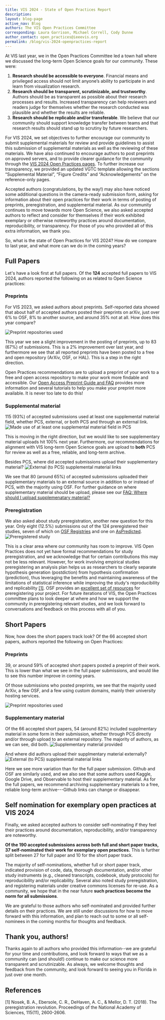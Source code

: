 ```yaml
---
title: VIS 2024 - State of Open Practices Report
description: 
layout: blog-page
active_nav: Blog
authors: The VIS Open Practices Committee
corresponding: Laura Garrison, Michael Correll, Cody Dunne
author_contact: open_practices@ieeevis.org
permalink: /blog/vis-2024-openpractices-report
---
```


At VIS last year, we in the Open Practices Committee led a town hall where we discussed the long-term Open Science goals for our community. These were: 

1. **Research should be accessible to everyone**. Financial means and privileged access should not limit anyone’s ability to participate in and learn from visualization research. 
2. **Research should be transparent, scrutinizable, and trustworthy**. Authors should be as transparent as possible about their research processes and results. Increased transparency can help reviewers and readers judge for themselves whether the research conducted was plausible and whether the results are reliable.
3. **Research should be replicable and/or transferable**. 
We believe that our community should support knowledge transfer between teams and that research results should stand up to scrutiny by future researchers. 

For VIS 2024, we set objectives to further encourage our community to submit supplemental materials for review and provide guidelines to assist this submission of supplemental materials as well as the reviewing of these materials. We have also continued to encourage authors to post preprints on approved servers, and to provide clearer guidance for the community through the [VIS 2024 Open Practices pages](https://ieeevis.org/year/2024/info/open-practices/open-practices). To further increase our transparency, we provided an updated VGTC template allowing the sections “Supplemental Material”, “Figure Credits” and “Acknowledgements” on the reference-only pages. 

Accepted authors (congratulations, by the way!) may also have noticed some additional questions in the camera-ready submission form, asking for information about their open practices for their work in terms of posting of preprints, preregistration, and supplemental material. As our community continues to move towards more Open Science, we also asked accepted authors to reflect and consider for themselves if their work exhibited exemplary or otherwise noteworthy practices around documentation, reproducibility, or transparency. For those of you who provided all of this extra information, we thank you. 

So, what is the state of Open Practices for VIS 2024? How do we compare to last year, and what more can we do in the coming years? 


## Full Papers 
Let's have a look first at full papers. Of the **124** accepted full papers to VIS 2024, authors reported the following on as related to Open Science practices:

### Preprints
For VIS 2023, we asked authors about preprints. Self-reported data showed that about half of accepted authors posted their preprints on arXiv, just over 6% to OSF, 8% to another source, and around 35% not at all. How does this year compare? 

![Preprint repositories used](/assets/posts/2024-09-OP/preprint.png)

This year we see a slight improvement in the posting of preprints, up to 83 (67%) of submissions. This is a 2% improvement over last year, and furthermore we see that all reported preprints have been posted to a free and open repository (ArXiv, OSF, or HAL). This is a step in the right direction. 

Open Practices recommendations are to upload a preprint of your work to a free and open access repository to make your work more findable and accessible. Our [Open Access Preprint Guide and FAQ](https://ieeevis.org/year/2024/info/open-practices/open-practices-faq) provides more information and several tutorials to help you make your preprint more available. It is never too late to do this! 

### Supplemental material
115 (93%) of accepted submissions used at least one supplemental material field, whether PCS, external, or both PCS and through an external link. 
![Made use of at least one supplemental material field in PCS](/assets/posts/2024-09-OP/suppl_upload_text.png)

This is moving in the right direction, but we would like to see supplementary material uploads hit 100% next year. Furthermore, our recommendations for alignment with VIS long-term Open Science goals are upload to **both** PCS for review as well as a free, reliable, and long-term archive. 

Besides PCS, where did accepted submissions upload their supplementary material? 
![External (to PCS) supplemental material links](/assets/posts/2024-09-OP/suppl_ext_text.png)

We see that 80 (around 65%) of accepted submissions uploaded their supplementary materials to an external source in addition to or instead of PCS, with the majority using OSF. For further guidance on where supplementary material should be upload, please see our [FAQ: Where should I upload supplemenatary material?](https://ieeevis.org/year/2024/info/open-practices/supplemental-material-faq#where-should-i-upload-supplemental-material)

### Preregistration
We also asked about study preregistration, another new question for this year. Only eight (12.5%) submissions out of the 124 preregistered their studies, seven of which on [OSF Registries](https://osf.io/registries) and one on [AsPredicted](https://aspredicted.org/).
![Preregistered study](/assets/posts/2024-09-OP/pre_reg.png)

 This is a clear area where our community has room to improve. 
VIS Open Practices does not yet have formal recommendations for study preregistration, and we acknowledge that for certain contributions this may not be less relevant. However, for work involving empirical studies preregistering an analysis plan helps us as researchers to clearly separate hypothesis generation (postdiction) from hypothesis confirmation (prediction), thus leveraging the benefits and maintaining awareness of the limitations of statistical inference while improving the study's reproducibility and replicability [[1]](https://www.pnas.org/doi/10.1073/pnas.1708274114). OSF provides an [excellent set of resources](https://help.osf.io/article/158-create-a-preregistration) for preregistering your project.
For future iterations of VIS, the Open Practices committee plans to look deeper at where and how we support the community in preregistering relevant studies, and we look forward to conversations and feedback on this process with all of you. 


## Short Papers 
Now, how does the short papers track look? Of the 66 accepted short papers, authors reported the following on Open Practices:

### Preprints
39, or around 59% of accepted short papers posted a preprint of their work. This is lower than what we see in the full paper submissions, and would like to see this number improve in coming years. 

Of those submissions who posted preprints, we see that the majority used ArXiv, a few OSF, and a few using custom domains, mainly their university hosting services. 

![Preprint repositories used](/assets/posts/2024-09-OP/SP_preprint.png)


### Supplementary material
Of the 66 accepted short papers, 54 (around 82%) included supplmentary material in some form in their submission, whether through PCS directly and/or through upload to an external repository. The majority of authors, as we can see, did both. 
![Supplementary material provided](/assets/posts/2024-09-OP/SP_suppl_upload_text.png)


And where did authors upload their supplmentary material externally? 
![External (to PCS) supplemental material links](/assets/posts/2024-09-OP/SP_suppl_ext_text.png)

Here we see more variation than for the full paper submission. Github and OSF are similarly used, and we also see that some authors used Kaggle, Google Drive, and Observable to host their supplementary material. As for the full papers, we recommend archiving supplementary materials to a free, reliable long-term archive---Github links can change or disappear. 


## Self nomination for exemplary open practices at VIS 2024
Finally, we asked accepted authors to consider self-nominating if they feel their practices around documentation, reproducibility, and/or transparency are noteworthy. 

**Of the 190 accepted submissions across both full and short paper tracks, 37 self-nominated their work for exemplary open practices.**
This is further split between 27 for full paper and 10 for the short paper track. 

The majority of self-nominations, whether full or short paper track, indicated provision of code, data, thorough documentation, and/or other study instruments (e.g., cleaned transcripts, codebook, study protocols) for reproducibility and/or replicability. Several also noted study preregistration, and registering materials under creative commons licenses for re-use. As a community, we hope that in the near future **such practices become the norm for all submissions**. 

We are grateful to those authors who self-nominated and provided further details on their practices. We are still under discussions for how to move forward with this information, and plan to reach out to some or all self-nominees in the coming months for thoughts and feedback. 


## Thank you, authors! 
Thanks again to all authors who provided this information--we are grateful for your time and contributions, and look forward to ways that we as a community can (and should!) continue to make our science more transparent and scrutinizable. As always, we welcome thoughts and feedback from the community, and look forward to seeing you in Florida in just over one month. 

## References
[1] Nosek, B. A., Ebersole, C. R., DeHaven, A. C., & Mellor, D. T. (2018). The preregistration revolution. Proceedings of the National Academy of Sciences, 115(11), 2600-2606.